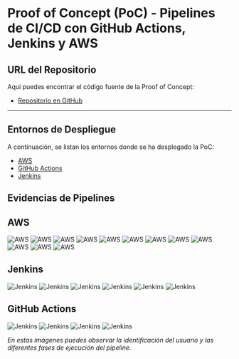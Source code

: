 # Proof of Concept (PoC) - Pipelines de CI/CD con GitHub Actions, Jenkins y AWS

## URL del Repositorio
Aquí puedes encontrar el código fuente de la Proof of Concept:

- [Repositorio en GitHub](https://github.com/Diegojpc/protobootapp)

---

## Entornos de Despliegue
A continuación, se listan los entornos donde se ha desplegado la PoC:

- [AWS](http://protobootapp-prod.eba-97wgrp8j.us-east-1.elasticbeanstalk.com/)
- [GitHub Actions](https://github.com/Diegojpc/protobootapp/actions)
- [Jenkins](http://localhost:8080/job/my_project/)


## Evidencias de Pipelines
## AWS

![AWS](./images/AWS/Captura%20de%20pantalla%202024-10-22%20002125.png)
![AWS](./images/AWS/Captura%20de%20pantalla%202024-10-22%20002618.png)
![AWS](./images/AWS/Captura%20de%20pantalla%202024-10-22%20004146.png)
![AWS](./images/AWS/Captura%20de%20pantalla%202024-10-22%20005005.png)
![AWS](./images/AWS/Captura%20de%20pantalla%202024-10-22%20005504.png)
![AWS](./images/AWS/Captura%20de%20pantalla%202024-10-22%20213655.png)
![AWS](./images/AWS/Captura%20de%20pantalla%202024-10-23%20084840.png)
![AWS](./images/AWS/Captura%20de%20pantalla%202024-10-23%20090239.png)
![AWS](./images/AWS/Captura%20de%20pantalla%202024-10-23%20090251.png)
![AWS](./images/AWS/Captura%20de%20pantalla%202024-10-23%20093329.png)
![AWS](./images/AWS/Captura%20de%20pantalla%202024-10-23%20093350.png)
![AWS](./images/AWS/Captura%20de%20pantalla%202024-10-23%20093403.png)

## Jenkins
![Jenkins](./images/Jenkins/Captura%20de%20pantalla%202024-10-21%20220058.png)
![Jenkins](./images/Jenkins/Captura%20de%20pantalla%202024-10-21%20220122.png)
![Jenkins](./images/Jenkins/Captura%20de%20pantalla%202024-10-21%20220138.png)
![Jenkins](./images/Jenkins/Captura%20de%20pantalla%202024-10-21%20220201.png)
![Jenkins](./images/Jenkins/Captura%20de%20pantalla%202024-10-21%20220220.png)
![Jenkins](./images/Jenkins/Captura%20de%20pantalla%202024-10-21%20220244.png)

## GitHub Actions
![Jenkins](./images/GitHub%20Actions/Captura%20de%20pantalla%202024-10-21%20203917.png)
![Jenkins](./images/GitHub%20Actions/Captura%20de%20pantalla%202024-10-21%20203945.png)
![Jenkins](./images/GitHub%20Actions/Captura%20de%20pantalla%202024-10-21%20204735.png)
![Jenkins](./images/GitHub%20Actions/Captura%20de%20pantalla%202024-10-21%20205455.png)

*En estas imágenes puedes observar la identificación del usuario y las diferentes fases de ejecución del pipeline.*


